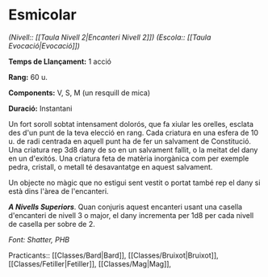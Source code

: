 # Esmicolar

*(Nivell:: [[Taula Nivell 2|Encanteri Nivell 2]]) (Escola:: [[Taula Evocació|Evocació]])*

**Temps de Llançament:** 1 acció

**Rang:** 60 u.

**Components:** V, S, M (un resquill de mica)

**Duració:** Instantani

Un fort soroll sobtat intensament dolorós, que fa xiular les orelles, esclata des d'un punt de la teva elecció en rang. Cada criatura en una esfera de 10 u. de radi centrada en aquell punt ha de fer un salvament de Constitució. Una criatura rep 3d8 dany de so en un salvament fallit, o la meitat del dany en un d'exitós. Una criatura feta de matèria inorgànica com per exemple pedra, cristall, o metall té desavantatge en aquest salvament.

Un objecte no màgic que no estigui sent vestit o portat també rep el dany si està dins l'àrea de l'encanteri.

***A Nivells Superiors***. Quan conjuris aquest encanteri usant una casella d'encanteri de nivell 3 o major, el dany incrementa per 1d8 per cada nivell de casella per sobre de 2.


*Font: Shatter, PHB*



Practicants:: [[Classes/Bard|Bard]], [[Classes/Bruixot|Bruixot]], [[Classes/Fetiller|Fetiller]], [[Classes/Mag|Mag]],